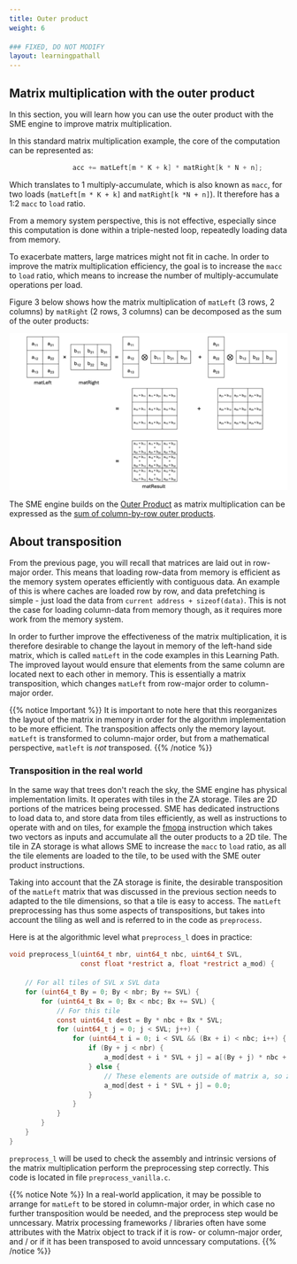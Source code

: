 ```yaml
---
title: Outer product
weight: 6

### FIXED, DO NOT MODIFY
layout: learningpathall
---
```

## Matrix multiplication with the outer product

In this section, you will learn how you can use the outer product with the SME engine to improve matrix multiplication.

In this standard matrix multiplication example, the core of the computation can be represented as:

```C
                acc += matLeft[m * K + k] * matRight[k * N + n];
```

Which translates to 1 multiply-accumulate, which is also known as ``macc``, for two loads (``matLeft[m * K + k]``
and ``matRight[k *N + n]``). It therefore has a 1:2 ``macc``  to ``load`` ratio. 

From a memory system perspective, this is not effective, especially since this
computation is done within a triple-nested loop, repeatedly loading data from
memory. 

To exacerbate matters, large matrices might not fit in cache. In order to improve the matrix multiplication efficiency, the goal is to increase the ``macc`` to ``load`` ratio, which means to increase the number of multiply-accumulate operations per load.

Figure 3 below shows how the matrix multiplication of ``matLeft`` (3 rows, 2
columns) by ``matRight`` (2 rows, 3 columns) can be decomposed as the sum of the
outer products:

![example image alt-text#center](outer_product.png "Figure 3: Outer Product-based Matrix Multiplication.")

The SME engine builds on the
[Outer Product](https://en.wikipedia.org/wiki/Outer_product) as matrix
multiplication can be expressed as the
[sum of column-by-row outer products](https://en.wikipedia.org/wiki/Outer_product#Connection_with_the_matrix_product).


## About transposition

From the previous page, you will recall that matrices are laid out in row-major
order. This means that loading row-data from memory is efficient as the memory
system operates efficiently with contiguous data. An example of this is where caches are loaded row by row, and data prefetching is simple - just load the data from ``current address + sizeof(data)``. This is not the case for loading column-data from memory though, as it requires more work from the memory system.

In order to further improve the effectiveness of the matrix multiplication, it
is therefore desirable to change the layout in memory of the left-hand side
matrix, which is called ``matLeft`` in the code examples in this Learning Path. 
The improved layout would ensure that elements from the same column are located
next to each other in memory. This is essentially a matrix transposition,
which changes ``matLeft`` from row-major order to column-major order.

{{% notice Important %}}
It is important to note here that this reorganizes the layout of the matrix in
memory in order for the algorithm implementation to be more efficient. The
transposition affects only the memory layout. ``matLeft`` is transformed to
column-major order, but from a mathematical perspective, ``matleft`` is
*not* transposed.
{{% /notice %}}

### Transposition in the real world

In the same way that trees don't reach the sky, the SME engine has physical implementation limits. It operates with tiles in the ZA storage. Tiles are 2D portions of the matrices being processed. SME has dedicated instructions to load data to, and store data from tiles efficiently, as well as instructions to operate with and on tiles, for example the [fmopa](https://developer.arm.com/documentation/ddi0602/latest/SME-Instructions/FMOPA--non-widening---Floating-point-outer-product-and-accumulate-?lang=en)
instruction which takes two vectors as inputs and accumulate all the outer
products to a 2D tile. The tile in ZA storage is what allows SME to increase the
``macc`` to ``load`` ratio, as all the tile elements are loaded to the tile, to
be used with the SME outer product instructions.

Taking into account that the ZA storage is finite, the desirable transposition
of the ``matLeft`` matrix that was discussed in the previous section needs to
adapted to the tile dimensions, so that a tile is easy to access. The
``matLeft`` preprocessing has thus some aspects of transpositions, but takes
into account the tiling as well and is referred to in the code as
``preprocess``.

Here is at the algorithmic level what ``preprocess_l`` does in practice:

```C
void preprocess_l(uint64_t nbr, uint64_t nbc, uint64_t SVL,
                  const float *restrict a, float *restrict a_mod) {

    // For all tiles of SVL x SVL data
    for (uint64_t By = 0; By < nbr; By += SVL) {
        for (uint64_t Bx = 0; Bx < nbc; Bx += SVL) {
            // For this tile
            const uint64_t dest = By * nbc + Bx * SVL;
            for (uint64_t j = 0; j < SVL; j++) {
                for (uint64_t i = 0; i < SVL && (Bx + i) < nbc; i++) {
                    if (By + j < nbr) {
                        a_mod[dest + i * SVL + j] = a[(By + j) * nbc + Bx + i];
                    } else {
                        // These elements are outside of matrix a, so zero them.
                        a_mod[dest + i * SVL + j] = 0.0;
                    }
                }
            }
        }
    }
}
```

``preprocess_l`` will be used to check the assembly and intrinsic versions of
the matrix multiplication perform the preprocessing step correctly. This code is
located in file ``preprocess_vanilla.c``.

{{% notice Note %}}
In a real-world application, it may be possible to arrange for ``matLeft`` to
be stored in column-major order, in which case no further transposition would
be needed, and the preprocess step would be unncessary. Matrix processing
frameworks / libraries often have some attributes with the Matrix object to
track if it is row- or column-major order, and / or if it has been transposed
to avoid unncessary computations.
{{% /notice %}}
